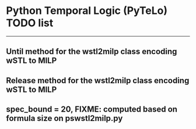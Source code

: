 # Python Temporal Logic (PyTeLo) TODO list
-----

## Until method for the wstl2milp class encoding wSTL to MILP

## Release method for the wstl2milp class encoding wSTL to MILP

## spec_bound = 20, FIXME: computed based on formula size on pswstl2milp.py 